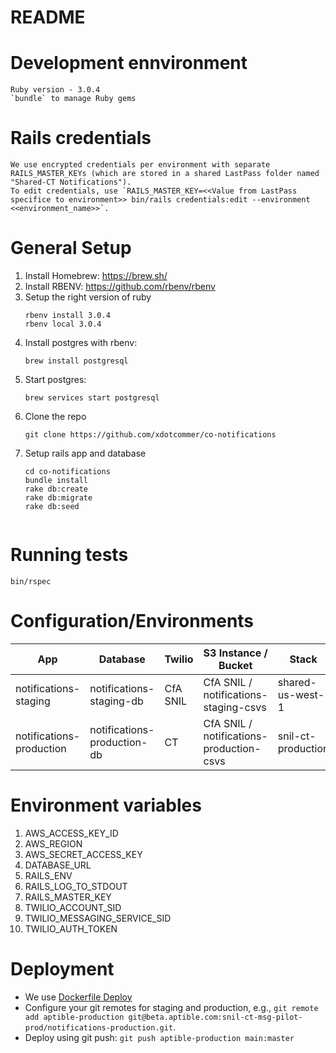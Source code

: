 # README

# Development ennvironment
    Ruby version - 3.0.4
    `bundle` to manage Ruby gems

# Rails credentials
    We use encrypted credentials per environment with separate RAILS_MASTER_KEYs (which are stored in a shared LastPass folder named "Shared-CT Notifications").
    To edit credentials, use `RAILS_MASTER_KEY=<<Value from LastPass specifice to environment>> bin/rails credentials:edit --environment <<environment_name>>`.

# General Setup
1. Install Homebrew: https://brew.sh/
1. Install RBENV: https://github.com/rbenv/rbenv
1. Setup the right version of ruby
    ```
   rbenv install 3.0.4
   rbenv local 3.0.4
1. Install postgres with rbenv:  
    ```
   brew install postgresql
1. Start postgres: 
    ```
   brew services start postgresql
1. Clone the repo
    ```
   git clone https://github.com/xdotcommer/co-notifications
2. Setup rails app and database 
    ```
   cd co-notifications
   bundle install
   rake db:create
   rake db:migrate
   rake db:seed
   

# Running tests
    bin/rspec

# Configuration/Environments

| App | Database | Twilio | S3 Instance / Bucket | Stack | Environment |
|-----|----------|--------|----|-------| ------------|
| notifications-staging | notifications-staging-db | CfA SNIL | CfA SNIL / notifications-staging-csvs | shared-us-west-1 | innovation-lab-staging |
| notifications-production | notifications-production-db | CT | CfA SNIL / notifications-production-csvs | snil-ct-production | snil-ct-msg-pilot-prod |

# Environment variables

1. AWS_ACCESS_KEY_ID
1. AWS_REGION
1. AWS_SECRET_ACCESS_KEY
1. DATABASE_URL
1. RAILS_ENV
1. RAILS_LOG_TO_STDOUT
1. RAILS_MASTER_KEY
1. TWILIO_ACCOUNT_SID
1. TWILIO_MESSAGING_SERVICE_SID
1. TWILIO_AUTH_TOKEN


# Deployment
- We use [Dockerfile Deploy](https://deploy-docs.aptible.com/docs/dockerfile-deploy)
- Configure your git remotes for staging and production, e.g., `git remote add aptible-production git@beta.aptible.com:snil-ct-msg-pilot-prod/notifications-production.git`.
- Deploy using git push: `git push aptible-production main:master`
